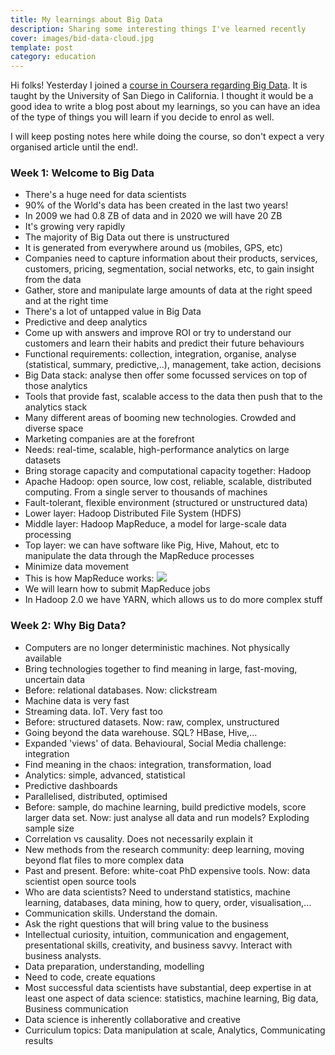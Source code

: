 ```yaml
---
title: My learnings about Big Data
description: Sharing some interesting things I've learned recently
cover: images/bid-data-cloud.jpg
template: post
category: education
---
```


Hi folks! Yesterday I joined a [course in Coursera regarding Big Data](https://www.coursera.org/specializations/big-data). It is taught by the University of San Diego in California. I thought it would be a good idea to write a blog post about my learnings, so you can have an idea of the type of things you will learn if you decide to enrol as well.

I will keep posting notes here while doing the course, so don't expect a very organised article until the end!.

### Week 1: Welcome to Big Data

- There's a huge need for data scientists
- 90% of the World's data has been created in the last two years!
- In 2009 we had 0.8 ZB of data and in 2020 we will have 20 ZB
- It's growing very rapidly
- The majority of Big Data out there is unstructured
- It is generated from everywhere around us (mobiles, GPS, etc)
- Companies need to capture information about their products, services, customers, pricing, segmentation, social networks, etc, to gain insight from the data
- Gather, store and manipulate large amounts of data at the right speed and at the right time
- There's a lot of untapped value in Big Data
- Predictive and deep analytics
- Come up with answers and improve ROI or try to understand our customers and learn their habits and predict their future behaviours
- Functional requirements: collection, integration, organise, analyse (statistical, summary, predictive,..), management, take action, decisions
- Big Data stack: analyse then offer some focussed services on top of those analytics
- Tools that provide fast, scalable access to the data then push that to the analytics stack
- Many different areas of booming new technologies. Crowded and diverse space
- Marketing companies are at the forefront
- Needs: real-time, scalable, high-performance analytics on large datasets
- Bring storage capacity and computational capacity together: Hadoop
- Apache Hadoop: open source, low cost, reliable, scalable, distributed computing. From a single server to thousands of machines
- Fault-tolerant, flexible environment (structured or unstructured data)
- Lower layer: Hadoop Distributed File System (HDFS)
- Middle layer: Hadoop MapReduce, a model for large-scale data processing
- Top layer: we can have software like Pig, Hive, Mahout, etc to manipulate the data through the MapReduce processes
- Minimize data movement
- This is how MapReduce works:
![](/content/images/2015/10/mapreduce.png)
- We will learn how to submit MapReduce jobs
- In Hadoop 2.0 we have YARN, which allows us to do more complex stuff

### Week 2: Why Big Data?

- Computers are no longer deterministic machines. Not physically available
- Bring technologies together to find meaning in large, fast-moving, uncertain data
- Before: relational databases. Now: clickstream
- Machine data is very fast
- Streaming data. IoT. Very fast too
- Before: structured datasets. Now: raw, complex, unstructured
- Going beyond the data warehouse. SQL? HBase, Hive,...
- Expanded 'views' of data. Behavioural, Social Media challenge: integration
- Find meaning in the chaos: integration, transformation, load
- Analytics: simple, advanced, statistical
- Predictive dashboards
- Parallelised, distributed, optimised
- Before: sample, do machine learning, build predictive models, score larger data set. Now: just analyse all data and run models? Exploding sample size
- Correlation vs causality. Does not necessarily explain it
- New methods from the research community: deep learning, moving beyond flat files to more complex data
- Past and present. Before: white-coat PhD expensive tools. Now: data scientist open source tools
- Who are data scientists? Need to understand statistics, machine learning, databases, data mining, how to query, order, visualisation,...
- Communication skills. Understand the domain.
- Ask the right questions that will bring value to the business
- Intellectual curiosity, intuition, communication and engagement, presentational skills, creativity, and business savvy. Interact with business analysts.
- Data preparation, understanding, modelling
- Need to code, create equations
- Most successful data scientists have substantial, deep expertise in at least one aspect of data science: statistics, machine learning, Big data, Business communication
- Data science is inherently collaborative and creative
- Curriculum topics: Data manipulation at scale, Analytics, Communicating results
